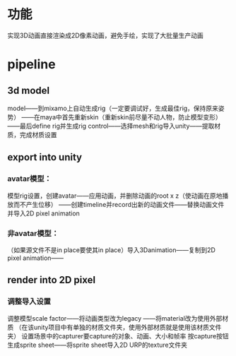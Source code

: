 # 功能
实现3D动画直接渲染成2D像素动画，避免手绘，实现了大批量生产动画
# pipeline
## 3d model
model——到mixamo上自动生成rig（一定要调试好，生成最佳rig，保持原来姿势）
——在maya中首先重新skin（重新skin前尽量不动人物，防止模型变形）
——最后define rig并生成rig control——选择mesh和rig导入unity——提取材质，完成材质设置  
## export into unity
### avatar模型：
模型rig设置，创建avatar——应用动画，并删除动画的root x z（使动画在原地播放而不产生位移）
——创建timeline并record出新的动画文件——替换动画文件并导入2D pixel animation
### 非avatar模型：
（如果源文件不是in place要使其in place）导入3Danimation——复制到2D pixel animation——
## render into 2D pixel
### 调整导入设置
调整模型scale factor——将动画类型改为legacy
——将material改为使用外部材质
（在该unity项目中有单独的材质文件夹，使用外部材质就是使用该材质文件夹）
设置场景中的capturer要capture的对象、动画、大小和帧率
按capture按钮生成sprite sheet——将sprite sheet导入2D URP的texture文件夹